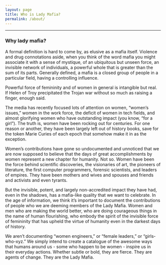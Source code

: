 ```yaml
---
layout: page
title: Who is Lady Mafia?
permalink: /about/
---
```


---

### Why lady mafia?
A formal definition is hard to come by, as elusive as a mafia itself. Violence and drug connotations aside, when you think of the word mafia you might associate it with a sense of mystique, of an ubiquitous but unseen force, an invisible network of individuals, a powerful whole that is greater than the sum of its parts. Generally defined, a mafia is a closed group of people in a particular field, having a controlling influence.

Powerful force of femininity and of women in general is intangible but real. If Helen of Troy precipitated the Trojan war without so much as raising a finger, enough said.

The media has recently focused lots of attention on women, “women’s issues,” women in the work force, the deficit of women in tech fields, and almost glorifying women who have outstanding impact (you know, “for a girl”). The truth is, women have been rocking out for centuries. For one reason or another, they have been largely left out of history books, save for the token Marie Curies of each epoch that somehow make it in as the exception.

Women’s contributions have gone so undocumented and unnoticed that we are now supposed to believe that the days of great accomplishments by women represent a new chapter for humanity. Not so. Women have been the force behind scientific discoveries, the visionaries of art, the pioneers of literature, the first computer programmers, forensic scientists, and leaders of empires. They have been mothers and wives and spouses and friends and activists and even tyrants.

But the invisible, potent, and largely non-accredited impact they have had, even in the shadows, has a mafia-like quality that we want to celebrate. In the age of information, we think it’s important to document the contributions of people who we are deeming members of the Lady Mafia. Women and men who are making the world better, who are doing courageous things in the name of human flourishing, who embody the spirit of the invisible force of femininity that has upheld the virtue of humanity even in the darkest days of history.

We aren’t documenting “women engineers,” or “female leaders,” or “girls-who-xyz.” We simply intend to create a catalogue of the awesome ways that humans around us - some who happen to be women - inspire us in their everyday actions. Whether subtle or bold, they are fierce. They are agents of change. They are the Lady Mafia.
